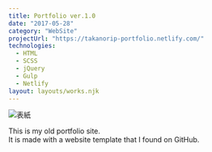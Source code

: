 ```yaml
---
title: Portfolio ver.1.0
date: "2017-05-28"
category: "WebSite"
projectUrl: "https://takanorip-portfolio.netlify.com/"
technologies:
  - HTML
  - SCSS
  - jQuery
  - Gulp
  - Netlify
layout: layouts/works.njk
---
```


![表紙](/img/portfolio-v1/cover.png)

This is my old portfolio site.  
It is made with a website template that I found on GitHub.